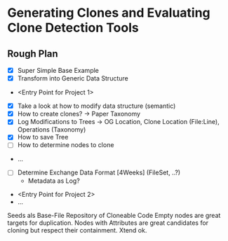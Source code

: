 # Generating Clones and Evaluating Clone Detection Tools

## Rough Plan
- [X] Super Simple Base Example
- [X] Transform into Generic Data Structure
- <Entry Point for Project 1>
- [X] Take a look at how to modify data structure (semantic)
- [X] How to create clones? -> Paper Taxonomy
- [X] Log Modifications to Trees -> OG Location, Clone Location (File:Line), Operations (Taxonomy)
- [X] How to save Tree
- [ ] How to determine nodes to clone
- ...
- [ ] Determine Exchange Data Format [4Weeks] (FileSet<GenericDataStructures>, ..?)
  - Metadata as Log?
- <Entry Point for Project 2>
- ...


Seeds als Base-File
Repository of Cloneable Code
Empty nodes are great targets for duplication.
Nodes with Attributes are great candidates for cloning but respect their containment.
Xtend ok.
